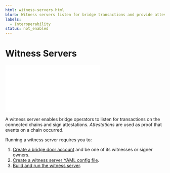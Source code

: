 ```yaml
---
html: witness-servers.html
blurb: Witness servers listen for bridge transactions and provide attestations.
labels:
  - Interoperability
status: not_enabled
---
```

# Witness Servers

<embed src="/snippets/_evm-sidechain-disclaimer.md" />

A witness server enables bridge operators to listen for transactions on the connected chains and sign attestations. _Attestations_ are used as proof that events on a chain occurred.

Running a witness server requires you to:

1. [Create a bridge door account](deploy-a-bridge.md) and be one of its witnesses or signer owners.
2. [Create a witness server YAML config file](witness-server-configuration.md).
3. [Build and run the witness server](build-and-run-witness-servers.md).